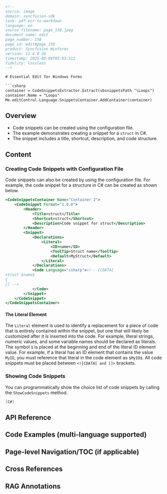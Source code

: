 ```html
<!-- 
source: image
domain: syncfusion-sdk
task: pdf-ocr-to-markdown
language: en
source_filename: page_158.jpeg
document_name: edit
page_number: 158
page_id: edit#page_158
product: Syncfusion Winforms
version: 11.4.0.26
timestamp: 2025-08-09T05:03:51Z
fidelity: lossless
-->

# Essential Edit for Windows Forms

```csharp
container = CodeSnippetsExtractor.Extract(vbsnippetsPath "\Loops")
container.Name = "Loops"
Me.editControl.Language.SnippetsContainer.AddContainer(container)
```

## Overview
- Code snippets can be created using the configuration file.
- The example demonstrates creating a snippet for a `struct` in C#.
- The snippet includes a title, shortcut, description, and code structure.

## Content

### Creating Code Snippets with Configuration File
Code snippets can also be created by using the configuration file. For example, the code snippet for a structure in C# can be created as shown below.

```xml
<CodeSnippetsContainer Name="Container 2">
    <CodeSnippet Format="1.0.0">
        <Header>
            <Title>struct</Title>
            <Shortcut>struct</Shortcut>
            <Description>Code snippet for struct</Description>
        </Header>
        <Snippet>
            <Declarations>
                <Literal>
                    <ID>name</ID>
                    <ToolTip>Struct name</ToolTip>
                    <Default>MyStruct</Default>
                </Literal>
            </Declarations>
            <Code Language="csharp"><!-- [CDATA[
struct $name$
{
}] -->
            </Code>
        </Snippet>
    </CodeSnippet>
</CodeSnippetsContainer>
```

#### The Literal Element
The `Literal` element is used to identify a replacement for a piece of code that is entirely contained within the snippet, but one that will likely be customized after it is inserted into the code. For example, literal strings, numeric values, and some variable names should be declared as literals. The symbol `$` is placed at the beginning and end of the literal ID element value. For example, if a literal has an ID element that contains the value `MyID`, you must reference that literal in the code element as `$MyID$`. All code snippets must be placed between `<![CDATA[ and ]]>` brackets.

### Showing Code Snippets
You can programmatically show the choice list of code snippets by calling the `ShowCodeSnippets` method.

```csharp
[C#]
```

## API Reference

## Code Examples (multi-language supported)

## Page-level Navigation/TOC (if applicable)

## Cross References

## RAG Annotations
<!-- tags: [Essential Edit, code snippets, windows forms, configuration file, C# struct] keywords: [CodeSnippetsContainer, CodeSnippet, Literal, ShowCodeSnippets, C# struct snippet] -->
```